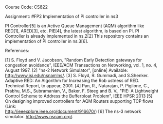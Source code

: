 Course Code: CS822

Assignment: #FP2   Implementation of PI controller in ns­3

PI Controller[5] is an Active Queue Management (AQM) algorithm like RED[1], ARED[3], etc. PIE[4], the latest algorithm, is based on PI. PI Controller is already implemented in ns.2[2] This repository contains an implementation of PI controller in ns.3[6].

References:

[1]  S. Floyd and V. Jacobson, "Random Early Detection gateways for congestion avoidance", IEEE/ACM Transactions on Networking, vol. 1, no. 4, August 1997. 
[2]  "ns-2 Network Simulator", [online] Available: http://www.isi.edu/nsnamlns/.
[3]  S. Floyd, R. Gummadi, and S.Shenker. Adaptive RED: An Algorithm for Increasing the Rob ustness of RED. Technical Report, to appear, 2001. 
[4]  Pan, R., Natarajan, P. Piglione, C., Prabhu, M.S., Subramanian, V., Baker, F. Steeg and B. V., "PIE: A Lightweight Control Scheme to Address the Bufferbloat Problem", IEEE HPSR 2013
[5]  On designing improved controllers for AQM Routers supporting TCP flows (Link:   
http://ieeexplore.ieee.org/document/916670/)
[6]  The ns-3 network simulator. http://www.nsnam.org/.
